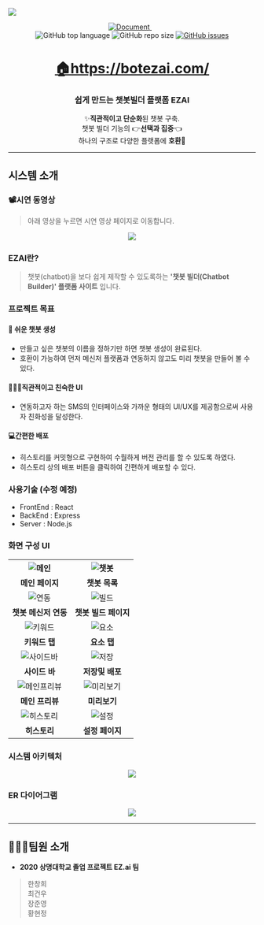 
<p><a href='https://botezai.com/'><img src='https://github.com/Hanswind/EZ.ai/blob/master/ez.ai/client/src/objects/ezai_logo.png' /></a></p>

<div align='center'>
  <a href="https://github.com/Hanswind/EZ.ai/tree/master/documents">
    <img alt="Document" src="https://img.shields.io/badge/document-yes-important">
  </a>
  <img alt="" src="https://img.shields.io/badge/node-v.12.14.0-informational">
  <img alt="" src="https://img.shields.io/badge/npm-v.6.13.4-informational">
  <img alt="" src="https://img.shields.io/badge/yarn-v.1.22.4-informational"><br >
  <img alt="GitHub top language" src="https://img.shields.io/github/languages/top/Hanswind/EZ.ai?color=blueviolet"> 
  <img alt="GitHub repo size" src="https://img.shields.io/github/repo-size/Hanswind/EZ.ai?color=green"> 
  <a href="https://github.com/Hanswind/EZ.ai/issues">
    <img alt="GitHub issues" src="https://img.shields.io/github/issues/Hanswind/EZ.ai">
  </a>

</div>

<h1 align='middle'><a href='https://botezai.com/'>🏠https://botezai.com/</a></h1>
<h3 align='middle'> 쉽게 만드는 챗봇빌더 플랫폼 EZAI</h3>
                 
<p align='middle'>
✨<strong>직관적이고 단순화</strong>된 챗봇 구축.<br>
 챗봇 빌더 기능의 👉<strong>선택과 집중</strong>👈 <br>
 하나의 구조로 다양한 플랫폼에 <strong>호환</strong>💯<br>
</p>


---

## 시스템 소개

### 📽시연 동영상
> 아래 영상을 누르면 시연 영상 페이지로 이동합니다.
<p align='middle'><a href='https://youtu.be/AShaYbjAqqE' align='middle'><img src='./docs/thumbnail.gif' /></a></p>

### EZAI란?
> 챗봇(chatbot)을 보다 쉽게 제작할 수 있도록하는 **'챗봇 빌더(Chatbot Builder)' 플랫폼 사이트** 입니다.

### 프로젝트 목표
#### 🌈 쉬운 챗봇 생성
- 만들고 싶은 챗봇의 이름을 정하기만 하면 챗봇 생성이 완료된다.
- 호환이 가능하여 먼저 메신저 플랫폼과 연동하지 않고도 미리 챗봇을 만들어 볼 수 있다.

#### 👨‍👨‍👧직관적이고 친숙한 UI
- 연동하고자 하는 SMS의 인터페이스와 가까운 형태의 UI/UX를 제공함으로써 사용자 친화성을 달성한다.


#### 💻간편한 배포
- 히스토리를 커밋형으로 구현하여 수월하게 버전 관리를 할 수 있도록 하였다.
- 히스토리 상의 배포 버튼을 클릭하여 간편하게 배포할 수 있다.

### 사용기술 (수정 예정)
- FrontEnd : React
- BackEnd : Express
- Server : Node.js

### 화면 구성 UI
<table>
  <tr>
    <th align='middle'><img alt="메인" src="./docs/main.png"></th>
    <th align='middle'><img alt="챗봇" src="./docs/botList.png"></th>
  </tr>
  <tr>
    <td align='middle'><strong>메인 페이지</strong></td>
    <td align='middle'><strong>챗봇 목록</strong> </td>
  </tr>
  <tr>
    <td align='middle'><img alt="연동" src="./docs/botConnection.png"></td>
    <td align='middle'><img alt="빌드" src="./docs/botBuild.png"></td>
  </tr>
  <tr>
    <td align='middle'><strong>챗봇 메신저 연동</strong></td>
    <td align='middle'><strong>챗봇 빌드 페이지</strong></td>
  </tr>
  <tr>
    <td align='middle'><img alt="키워드" src="./docs/keyword.png"></td>
    <td align='middle'><img alt="요소" src="./docs/element.png"></td>
  </tr>
  <tr>
    <td align='middle'><strong>키워드 탭</strong></td>
    <td align='middle'><strong>요소 탭</strong></td>
  </tr>
  <tr>
    <td align='middle'><img alt="사이드바" src="./docs/sidebar.png"></td>
    <td align='middle'><img alt="저장" src="./docs/save.png"></td>
  </tr>
  <tr>
    <td align='middle'><strong>사이드 바</strong></td>
    <td align='middle'><strong>저장및 배포</strong></td>
  </tr>
  <tr>    
    <td align='middle'><img alt="메인프리뷰" src="./docs/main-preview.png"></td>
    <td align='middle'><img alt="미리보기" src="./docs/preview.png"></td>
  </tr>
  <tr>
    <td align='middle'><strong>메인 프리뷰</strong></td>
    <td align='middle'><strong>미리보기</strong></td>
  </tr>
  <tr>
    <td align='middle'><img alt="히스토리" src="./docs/history.png"></td>
    <td align='middle'><center><img alt="설정" src="./docs/settings.png"></center></td>
  </tr>
  <tr>
    <td align='middle'><strong>히스토리</strong></td>
    <td align='middle'><strong>설정 페이지</strong></td>
  </tr>
</table>

### 시스템 아키텍처
<p align='middle'><a href='./docs/system-architecture.png'><img src='./docs/system-architecture.png' /></a></p>

### ER 다이어그램
<p align='middle'><a href='./docs/ERDiagrm.png'><img src='./docs/ERDiagrm.png' /></a></p>

---
## 👨‍👨‍👧팀원 소개
- **2020 상명대학교 졸업 프로젝트 EZ.ai 팀**
> 한창희 <br />
> 최건우 <br />
> 장준영 <br />
> 황현정 <br />
